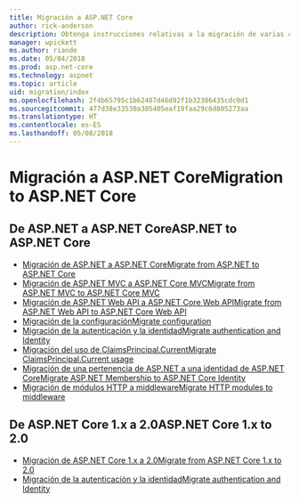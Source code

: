 ```yaml
---
title: Migración a ASP.NET Core
author: rick-anderson
description: Obtenga instrucciones relativas a la migración de varias características de ASP.NET 4.x a ASP.NET Core.
manager: wpickett
ms.author: riande
ms.date: 05/04/2018
ms.prod: asp.net-core
ms.technology: aspnet
ms.topic: article
uid: migration/index
ms.openlocfilehash: 2f4b65795c1b62487d46d92f1b32386435cdc0d1
ms.sourcegitcommit: 477d38e33530a305405eaf19faa29c6d805273aa
ms.translationtype: HT
ms.contentlocale: es-ES
ms.lasthandoff: 05/08/2018
---
```

# <a name="migration-to-aspnet-core"></a><span data-ttu-id="ec661-103">Migración a ASP.NET Core</span><span class="sxs-lookup"><span data-stu-id="ec661-103">Migration to ASP.NET Core</span></span>

## <a name="aspnet-to-aspnet-core"></a><span data-ttu-id="ec661-104">De ASP.NET a ASP.NET Core</span><span class="sxs-lookup"><span data-stu-id="ec661-104">ASP.NET to ASP.NET Core</span></span>

* [<span data-ttu-id="ec661-105">Migración de ASP.NET a ASP.NET Core</span><span class="sxs-lookup"><span data-stu-id="ec661-105">Migrate from ASP.NET to ASP.NET Core</span></span>](xref:migration/proper-to-2x/index)
* [<span data-ttu-id="ec661-106">Migración de ASP.NET MVC a ASP.NET Core MVC</span><span class="sxs-lookup"><span data-stu-id="ec661-106">Migrate from ASP.NET MVC to ASP.NET Core MVC</span></span>](xref:migration/mvc)
* [<span data-ttu-id="ec661-107">Migración de ASP.NET Web API a ASP.NET Core Web API</span><span class="sxs-lookup"><span data-stu-id="ec661-107">Migrate from ASP.NET Web API to ASP.NET Core Web API</span></span>](xref:migration/webapi)
* [<span data-ttu-id="ec661-108">Migración de la configuración</span><span class="sxs-lookup"><span data-stu-id="ec661-108">Migrate configuration</span></span>](xref:migration/configuration)
* [<span data-ttu-id="ec661-109">Migración de la autenticación y la identidad</span><span class="sxs-lookup"><span data-stu-id="ec661-109">Migrate authentication and Identity</span></span>](xref:migration/identity)
* [<span data-ttu-id="ec661-110">Migración del uso de ClaimsPrincipal.Current</span><span class="sxs-lookup"><span data-stu-id="ec661-110">Migrate ClaimsPrincipal.Current usage</span></span>](xref:migration/claimsprincipal-current)
* [<span data-ttu-id="ec661-111">Migración de una pertenencia de ASP.NET a una identidad de ASP.NET Core</span><span class="sxs-lookup"><span data-stu-id="ec661-111">Migrate ASP.NET Membership to ASP.NET Core Identity</span></span>](xref:migration/proper-to-2x/membership-to-core-identity)
* [<span data-ttu-id="ec661-112">Migración de módulos HTTP a middleware</span><span class="sxs-lookup"><span data-stu-id="ec661-112">Migrate HTTP modules to middleware</span></span>](xref:migration/http-modules)

## <a name="aspnet-core-1x-to-20"></a><span data-ttu-id="ec661-113">De ASP.NET Core 1.x a 2.0</span><span class="sxs-lookup"><span data-stu-id="ec661-113">ASP.NET Core 1.x to 2.0</span></span>

* [<span data-ttu-id="ec661-114">Migración de ASP.NET Core 1.x a 2.0</span><span class="sxs-lookup"><span data-stu-id="ec661-114">Migrate from ASP.NET Core 1.x to 2.0</span></span>](xref:migration/1x-to-2x/index)
* [<span data-ttu-id="ec661-115">Migración de la autenticación y la identidad</span><span class="sxs-lookup"><span data-stu-id="ec661-115">Migrate authentication and Identity</span></span>](xref:migration/1x-to-2x/identity-2x)